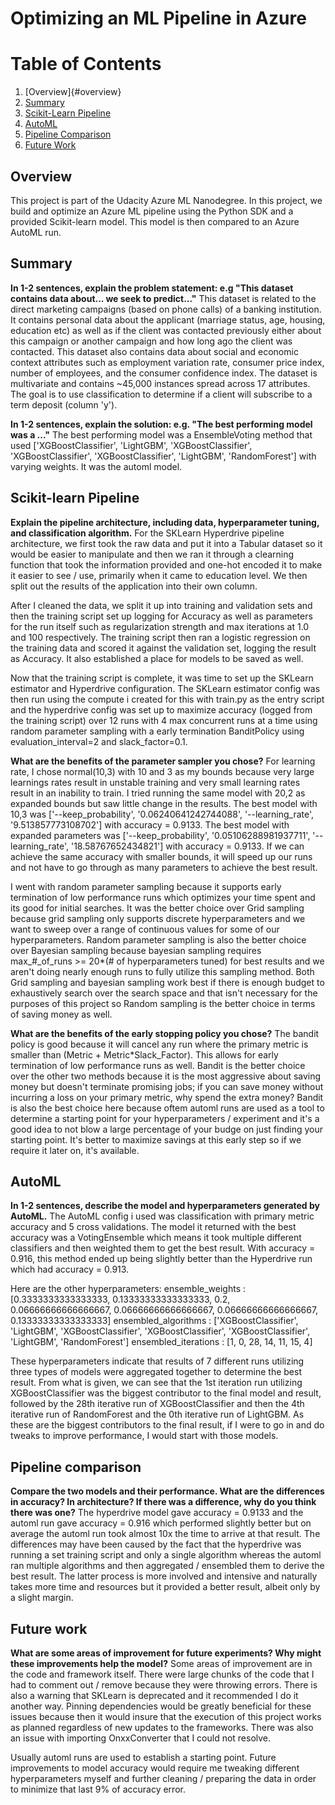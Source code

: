 # Optimizing an ML Pipeline in Azure
# Table of Contents
1. [Overview]{#overview}
2. [Summary](#summary)
3. [Scikit-Learn Pipeline](#sklpipeline)
4. [AutoML](#auotml)
5. [Pipeline Comparison](#pipeline-compare)
6. [Future Work](#future-work)
 
## Overview <a name="overview" />
This project is part of the Udacity Azure ML Nanodegree.
In this project, we build and optimize an Azure ML pipeline using the Python SDK and a provided Scikit-learn model.
This model is then compared to an Azure AutoML run.

## Summary <a name="summary" />
**In 1-2 sentences, explain the problem statement: e.g "This dataset contains data about... we seek to predict..."**
This dataset is related to the direct marketing campaigns (based on phone calls) of a banking institution.
It contains personal data about the applicant (marriage status, age, housing, education etc) as well as if the client was contacted previously either about this campaign or another campaign and how long ago the client was contacted.
This dataset also contains data about social and economic context attributes such as employment variation rate, consumer price index, number of employees, and the consumer confidence index.
The dataset is multivariate and  contains ~45,000 instances spread across 17 attributes.
The goal is to use classification to determine if a client will subscribe to a term deposit (column 'y').

**In 1-2 sentences, explain the solution: e.g. "The best performing model was a ..."**
The best performing model was a EnsembleVoting method that used ['XGBoostClassifier', 'LightGBM', 'XGBoostClassifier', 'XGBoostClassifier', 'XGBoostClassifier', 'LightGBM', 'RandomForest'] with varying weights. It was the automl model.

## Scikit-learn Pipeline <a name="sklpipeline" />
**Explain the pipeline architecture, including data, hyperparameter tuning, and classification algorithm.**
For the SKLearn Hyperdrive pipeline architecture, we first took the raw data and put it into a Tabular dataset so it would be easier to manipulate and then we ran it through a clearning function that took
the information provided and one-hot encoded it to make it easier to see / use, primarily when it came to education level. We then split out the results of the application into their own column.

After I cleaned the data, we split it up into training and validation sets and then the training script set up logging for Accuracy as well as parameters for the run itself such as regularization strength
and max iterations at 1.0 and 100 respectively. The training script then ran a logistic regression on the training data and scored it against the validation set, logging the result as Accuracy. It also
established a place for models to be saved as well.

Now that the training script is complete, it was time to set up the SKLearn estimator and Hyperdrive configuration. The SKLearn estimator config was then run using the compute i created for this with train.py
as the entry script and the hyperdrive config was set up to maximize accuracy (logged from the training script) over 12 runs with 4 max concurrent runs at a time using random parameter sampling with a early 
termination BanditPolicy using evaluation_interval=2 and slack_factor=0.1.

**What are the benefits of the parameter sampler you chose?**
For learning rate, I chose normal(10,3) with 10 and 3 as my bounds because very large learnings rates result in unstable training and very small learning rates result in an inability to train. 
I tried running the same model with 20,2 as expanded bounds but saw little change in the results.
The best model with 10,3 was ['--keep_probability', '0.06240641242744088', '--learning_rate', '9.513857773108702'] with accuracy = 0.9133.
The best model with expanded parameters was ['--keep_probability', '0.05106288981937711', '--learning_rate', '18.58767652434821'] with accuracy = 0.9133. If we can achieve the same accuracy with smaller bounds, it
will speed up our runs and not have to go through as many parameters to achieve the best result. 

I went with random parameter sampling because it supports early termination of low performance runs which optimizes your time spent and its good for initial searches. It was the better choice over Grid sampling because grid sampling 
only supports discrete hyperparameters and we want to sweep over a range of continuous values for some of our hyperparameters. Random parameter sampling is also the better choice over Bayesian sampling because bayesian sampling
requires max_#_of_runs >= 20*(# of hyperparameters tuned) for best results and we aren't doing nearly enough runs to fully utilize this sampling method. 
Both Grid sampling and bayesian sampling work best if there is enough budget to exhaustively search over the search space and that isn't necessary for the purposes of this project so Random sampling is the better choice in terms of 
saving money as well. 

**What are the benefits of the early stopping policy you chose?**
The bandit policy is good because it will cancel any run where the primary metric is smaller than (Metric + Metric*Slack_Factor). This allows for early termination of low performance runs as well.
Bandit is the better choice over the other two methods because it is the most aggressive about saving money but doesn't terminate promising jobs; if you can save money without incurring a loss on your primary metric, why spend the extra money?
Bandit is also the best choice here because oftem automl runs are used as a tool to determine a starting point for your hyperparameters / experiment and it's a good idea to not blow a large percentage of your budge on just finding your
starting point. It's better to maximize savings at this early step so if we require it later on, it's available.

## AutoML <a name="auotml" />
**In 1-2 sentences, describe the model and hyperparameters generated by AutoML.**
The AutoML config i used was classification with primary metric accuracy and 5 cross validations. 
The model it returned with the best accuracy was a VotingEnsemble which means it took multiple different classifiers and then weighted them to get the best result. With accuracy = 0.916, this method ended up being slightly better than the Hyperdrive run which had accuracy = 0.913. 

Here are the other hyperparameters:
ensemble_weights : [0.3333333333333333, 0.13333333333333333, 0.2, 0.06666666666666667, 0.06666666666666667, 0.06666666666666667, 0.13333333333333333]
ensembled_algorithms : ['XGBoostClassifier', 'LightGBM', 'XGBoostClassifier', 'XGBoostClassifier', 'XGBoostClassifier', 'LightGBM', 'RandomForest']
ensembled_iterations : [1, 0, 28, 14, 11, 15, 4]

These hyperparameters indicate that results of 7 different runs utilizing three types of models were aggregated together to determine the best result. From what is given, we can see that the 1st iteration run utilizing XGBoostClassifier was the biggest contributor to the final model 
and result, followed by the 28th iterative run of XGBoostClassifier and then the 4th iterative run of RandomForest and the 0th iterative run of LightGBM. As these are the biggest contributors to the final result, if I were to go in and do tweaks to improve performance, I would start with those models.

## Pipeline comparison <a name="pipeline-compare" />
**Compare the two models and their performance. What are the differences in accuracy? In architecture? If there was a difference, why do you think there was one?**
The hyperdrive model gave accuracy = 0.9133 and the automl run gave accuracy = 0.916 which performed slightly better but on average the automl run took almost 10x the time to arrive at that result. The differences may have been caused by the fact that the hyperdrive was running a set training script and only a single algorithm whereas the automl ran multiple algorithms and then aggregated / ensembled them to derive the best result. The latter process is more involved and intensive and naturally takes more time and resources but it provided a better result, albeit only by a slight margin.

## Future work <a name="future-work" />
**What are some areas of improvement for future experiments? Why might these improvements help the model?**
Some areas of improvement are in the code and framework itself. There were large chunks of the code that I had to comment out / remove because they were throwing errors. There is also a warning that SKLearn is deprecated and it recommended I do it another way. Pinning dependencies would be greatly beneficial for these issues because then it would insure that the execution of this project works as planned regardless of new updates to the frameworks. There was also an issue with importing OnxxConverter that I could not resolve.

Usually automl runs are used to establish a starting point. Future improvements to model accuracy would require me tweaking different hyperparameters myself and further cleaning / preparing the data in order to minimize that last 9% of accuracy error.


